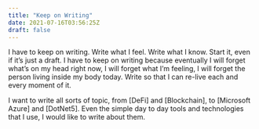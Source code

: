 ```yaml
---
title: "Keep on Writing"
date: 2021-07-16T03:56:25Z
draft: false
---
```


I have to keep on writing. Write what I feel. Write what I know. Start it, even if it’s just a draft. I have to keep on writing because eventually I will forget what’s on my head right now, I will forget what I’m feeling, I will forget the person living inside my body today. Write so that I can re-live each and every moment of it. 

I want to write all sorts of topic, from [DeFi] and [Blockchain], to [Microsoft Azure] and [DotNet5]. Even the simple day to day tools and technologies that I use, I would like to write about them. 